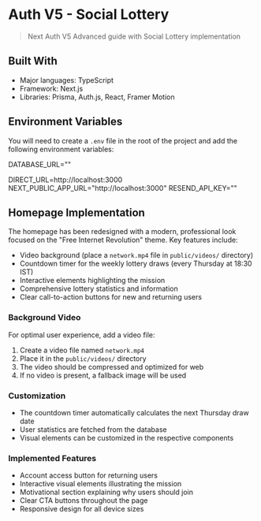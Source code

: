# Auth V5 - Social Lottery

> Next Auth V5 Advanced guide with Social Lottery implementation

## Built With

- Major languages: TypeScript
- Framework: Next.js
- Libraries: Prisma, Auth.js, React, Framer Motion

## Environment Variables

You will need to create a `.env` file in the root of the project and add the following environment variables:

DATABASE_URL=""

DIRECT_URL=http://localhost:3000
NEXT_PUBLIC_APP_URL="http://localhost:3000"
RESEND_API_KEY=""

## Homepage Implementation

The homepage has been redesigned with a modern, professional look focused on the "Free Internet Revolution" theme. Key features include:

- Video background (place a `network.mp4` file in `public/videos/` directory)
- Countdown timer for the weekly lottery draws (every Thursday at 18:30 IST)
- Interactive elements highlighting the mission
- Comprehensive lottery statistics and information
- Clear call-to-action buttons for new and returning users

### Background Video

For optimal user experience, add a video file:
1. Create a video file named `network.mp4`
2. Place it in the `public/videos/` directory
3. The video should be compressed and optimized for web
4. If no video is present, a fallback image will be used

### Customization

- The countdown timer automatically calculates the next Thursday draw date
- User statistics are fetched from the database
- Visual elements can be customized in the respective components

### Implemented Features

- Account access button for returning users
- Interactive visual elements illustrating the mission
- Motivational section explaining why users should join
- Clear CTA buttons throughout the page
- Responsive design for all device sizes

